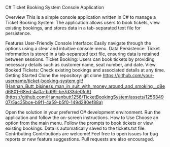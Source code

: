 C# Ticket Booking System Console Application

Overview
This is a simple console application written in C# to manage a Ticket Booking System. The application allows users to book tickets, view existing bookings, and stores data in a tab-separated text file for persistence.

Features
User-Friendly Console Interface: Easily navigate through the options using a clear and intuitive console menu.
Data Persistence: Ticket information is stored in a tab-separated text file, ensuring data is retained between sessions.
Ticket Booking: Users can book tickets by providing necessary details such as customer name, seat number, and date.
View Booked Tickets: Check existing bookings and associated details at any time.
Getting Started
Clone the repository: git clone https://github.com/your-username/ticket-booking-system.git![Hannan_Butt_bisiness_man_in_suit_with_money_around_and_smoking__d8ed6801-68ed-4a0a-bd99-be7d33de0fc6](https://github.com/Hannanbutt1256/TicketBookingSystem/assets/125634907/5ac35bce-b9f1-4a59-b5f0-149d280ef88a)

Open the solution in your preferred C# development environment.
Run the application and follow the on-screen instructions.
How to Use
Choose an option from the main menu.
Follow the prompts to book tickets or view existing bookings.
Data is automatically saved to the tickets.txt file.
Contributing
Contributions are welcome! Feel free to open issues for bug reports or new feature suggestions. Pull requests are also encouraged.
